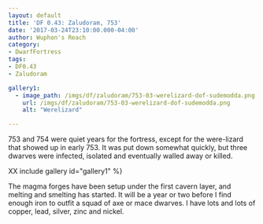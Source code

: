 ```yaml
---
layout: default
title: 'DF 0.43: Zaludoram, 753'
date: '2017-03-24T23:10:00.000-04:00'
author: Wuphon's Reach
category:
- DwarfFortress
tags:
- DF0.43
- Zaludoram

gallery1:
  - image_path: /imgs/df/zaludoram/753-03-werelizard-dof-sudemodda.png
    url: /imgs/df/zaludoram/753-03-werelizard-dof-sudemodda.png
    alt: "Werelizard"

---
```


753 and 754 were quiet years for the fortress, except for the were-lizard that showed up in early 753.  It was put down somewhat quickly, but three dwarves were infected, isolated and eventually walled away or killed.

XX include gallery id="gallery1" %}

The magma forges have been setup under the first cavern layer, and melting and smelting has started.  It will be a year or two before I find enough iron to outfit a squad of axe or mace dwarves.  I have lots and lots of copper, lead, silver, zinc and nickel.